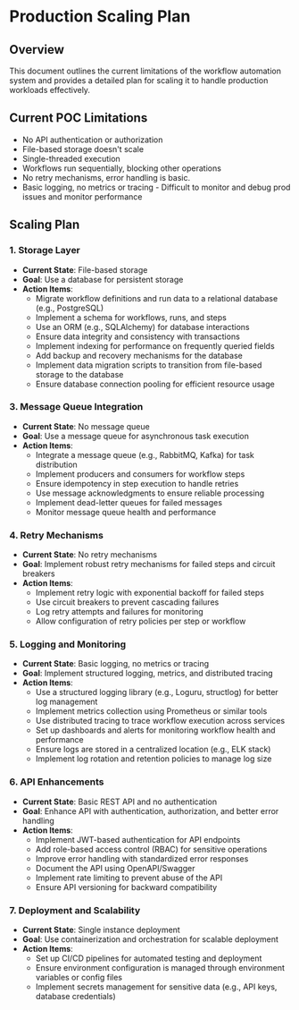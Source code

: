 # Production Scaling Plan
## Overview
This document outlines the current limitations of the workflow automation system and provides a detailed plan for scaling it to handle production workloads effectively.


## Current POC Limitations
- No API authentication or authorization
- File-based storage doesn't scale
- Single-threaded execution 
- Workflows run sequentially, blocking other operations 
- No retry mechanisms, error handling is basic. 
- Basic logging, no metrics or tracing - Difficult to monitor and debug prod issues and monitor performance

## Scaling Plan
### 1. Storage Layer
- **Current State**: File-based storage
- **Goal**: Use a database for persistent storage
- **Action Items**:
  - Migrate workflow definitions and run data to a relational database (e.g., PostgreSQL)
  - Implement a schema for workflows, runs, and steps
  - Use an ORM (e.g., SQLAlchemy) for database interactions
  - Ensure data integrity and consistency with transactions
  - Implement indexing for performance on frequently queried fields
  - Add backup and recovery mechanisms for the database
  - Implement data migration scripts to transition from file-based storage to the database
  - Ensure database connection pooling for efficient resource usage

### 3. Message Queue Integration
- **Current State**: No message queue
- **Goal**: Use a message queue for asynchronous task execution
- **Action Items**:
  - Integrate a message queue (e.g., RabbitMQ, Kafka) for task distribution
  - Implement producers and consumers for workflow steps
  - Ensure idempotency in step execution to handle retries
  - Use message acknowledgments to ensure reliable processing
  - Implement dead-letter queues for failed messages
  - Monitor message queue health and performance

### 4. Retry Mechanisms
- **Current State**: No retry mechanisms
- **Goal**: Implement robust retry mechanisms for failed steps and circuit breakers
- **Action Items**:
  - Implement retry logic with exponential backoff for failed steps
  - Use circuit breakers to prevent cascading failures
  - Log retry attempts and failures for monitoring
  - Allow configuration of retry policies per step or workflow

### 5. Logging and Monitoring
- **Current State**: Basic logging, no metrics or tracing
- **Goal**: Implement structured logging, metrics, and distributed tracing
- **Action Items**:
  - Use a structured logging library (e.g., Loguru, structlog) for better log management
  - Implement metrics collection using Prometheus or similar tools
  - Use distributed tracing to trace workflow execution across services
  - Set up dashboards and alerts for monitoring workflow health and performance
  - Ensure logs are stored in a centralized location (e.g., ELK stack)
  - Implement log rotation and retention policies to manage log size

### 6. API Enhancements
- **Current State**: Basic REST API and no authentication
- **Goal**: Enhance API with authentication, authorization, and better error handling
- **Action Items**:
  - Implement JWT-based authentication for API endpoints
  - Add role-based access control (RBAC) for sensitive operations
  - Improve error handling with standardized error responses
  - Document the API using OpenAPI/Swagger
  - Implement rate limiting to prevent abuse of the API
  - Ensure API versioning for backward compatibility

### 7. Deployment and Scalability
- **Current State**: Single instance deployment
- **Goal**: Use containerization and orchestration for scalable deployment
- **Action Items**:
  - Set up CI/CD pipelines for automated testing and deployment
  - Ensure environment configuration is managed through environment variables or config files
  - Implement secrets management for sensitive data (e.g., API keys, database credentials)
